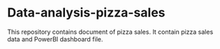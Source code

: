 # Data-analysis-pizza-sales
This repository contains document of pizza sales. It contain pizza sales data and PowerBI dashboard file.
